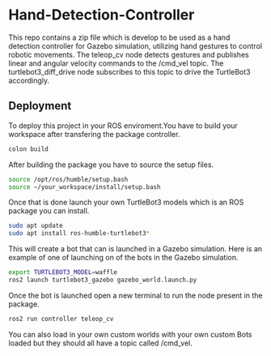 # Hand-Detection-Controller
This repo contains a zip file which is develop to be used as a hand detection controller for Gazebo simulation, utilizing hand gestures to control robotic movements. The teleop_cv node detects gestures and publishes linear and angular velocity commands to the /cmd_vel topic. The turtlebot3_diff_drive node subscribes to this topic to drive the TurtleBot3 accordingly.
## Deployment

To deploy this project in your ROS enviroment.You have to build your workspace after transfering the package controller.

```bash
colon build
```

After building the package you have to source the setup files.

```bash
source /opt/ros/humble/setup.bash
source ~/your_workspace/install/setup.bash
```
Once that is done launch your own TurtleBot3 models which is an ROS package you can install. 

```bash
sudo apt update 
sudo apt install ros-humble-turtlebot3*
```

This will create a bot that can is launched in a Gazebo simulation. Here is an example of one of launching on of the bots in the Gazebo simulation.

```bash
export TURTLEBOT3_MODEL=waffle
ros2 launch turtlebot3_gazebo gazebo_world.launch.py
```

Once the bot is launched open a new terminal to run the node present in the package.
```bash
ros2 run controller teleop_cv
```
You can also load in your own custom worlds with your own custom Bots loaded but they should all have a topic called /cmd_vel.
